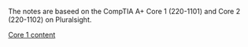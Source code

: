 The notes are baseed on the CompTIA A+ Core 1 (220-1101) and Core 2 (220-1102) on Pluralsight.

[Core 1 content](core1.md)
